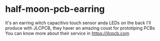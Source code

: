 # half-moon-pcb-earring
It's an earring witch capacitivo touch sensor anda LEDs on the back
I'll produce with JLCPCB, they haver an amazing coust for prototiping PCBs You can know more about their service in https://jlcpcb.com
